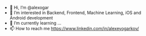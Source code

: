 - 👋 Hi, I’m @alexogar
- 👀 I’m interested in Backend, Frontend, Machine Learning, iOS and Android development
- 🌱 I’m currently learning ...
- 📫 How to reach me https://www.linkedin.com/in/alexeyogarkov/ 

<!---
alexogar/alexogar is a ✨ special ✨ repository because its `README.md` (this file) appears on your GitHub profile.
You can click the Preview link to take a look at your changes.
--->
